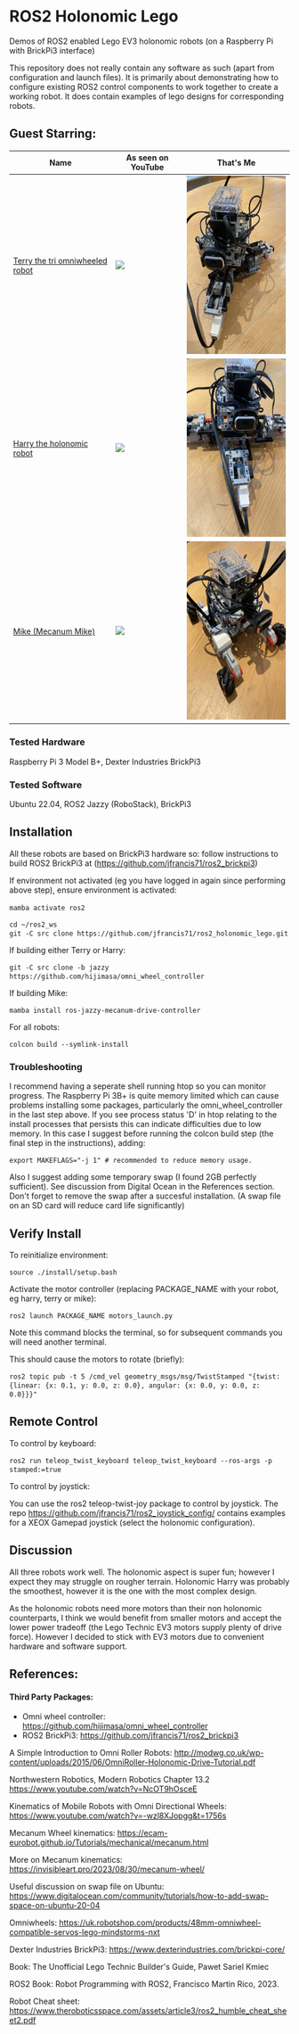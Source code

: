 # ROS2 Holonomic Lego

Demos of ROS2 enabled Lego EV3 holonomic robots (on a Raspberry Pi with BrickPi3 interface)

This repository does not really contain any software as such (apart from configuration and launch files). It is primarily about demonstrating how to configure existing ROS2 control components to work together to create a working robot. It does contain examples of lego designs for corresponding robots.

## <B>Guest Starring:</B>

|Name|As seen on YouTube|That's Me|
|------------------|----|----|
[Terry the tri omniwheeled robot](./terry/README.md)|<a href="https://www.youtube.com/watch?v=IS1v4hBFn8c"><img src="https://img.youtube.com/vi/IS1v4hBFn8c/0.jpg" height=320></a>|<img src=./terry/images/final_assembly/step_3.jpg height=320>|
[Harry the holonomic robot](./harry/README.md)|<a href="https://www.youtube.com/watch?v=W5VVI1Zuzcs"><img src="https://img.youtube.com/vi/W5VVI1Zuzcs/0.jpg" height=320></a>|<img src=./harry/images/final_assembly/step_3.jpg height=320>|
[Mike (Mecanum Mike)](./mike/README.md)|<a href="https://www.youtube.com/watch?v=6CFftXhHokY"><img src="https://img.youtube.com/vi/6CFftXhHokY/0.jpg" height=320></a>|<img src=./mike/images/final_assembly/step_5.jpg height=320>|


### Tested Hardware

Raspberry Pi 3 Model B+, Dexter Industries BrickPi3

### Tested Software

Ubuntu 22.04, ROS2 Jazzy (RoboStack), BrickPi3


## Installation

All these robots are based on BrickPi3 hardware so: follow instructions to build ROS2 BrickPi3 at (https://github.com/jfrancis71/ros2_brickpi3)

If environment not activated (eg you have logged in again since performing above step), ensure environment is activated:

```mamba activate ros2```


```
cd ~/ros2_ws
git -C src clone https://github.com/jfrancis71/ros2_holonomic_lego.git
```

If building either Terry or Harry:
```
git -C src clone -b jazzy https://github.com/hijimasa/omni_wheel_controller
```

If building Mike:
```
mamba install ros-jazzy-mecanum-drive-controller
```

For all robots:
```
colcon build --symlink-install
```

### Troubleshooting

I recommend having a seperate shell running htop so you can monitor progress. The Raspberry Pi 3B+ is quite memory limited which can cause problems installing some packages, particularly the omni_wheel_controller in the last step above. If you see process status 'D' in htop relating to the install processes that persists this can indicate difficulties due to low memory. In this case I suggest before running the colcon build step (the final step in the instructions), adding:

```
export MAKEFLAGS="-j 1" # recommended to reduce memory usage.
```

Also I suggest adding some temporary swap (I found 2GB perfectly sufficient). See discussion from Digital Ocean in the References section. Don't forget to remove the swap after a succesful installation. (A swap file on an SD card will reduce card life significantly)


## Verify Install

To reinitialize environment:
```
source ./install/setup.bash
```


Activate the motor controller (replacing PACKAGE_NAME with your robot, eg harry, terry or mike):
```
ros2 launch PACKAGE_NAME motors_launch.py
```

Note this command blocks the terminal, so for subsequent commands you will need another terminal.

This should cause the motors to rotate (briefly):
```
ros2 topic pub -t 5 /cmd_vel geometry_msgs/msg/TwistStamped "{twist: {linear: {x: 0.1, y: 0.0, z: 0.0}, angular: {x: 0.0, y: 0.0, z: 0.0}}}"
```

## Remote Control

To control by keyboard:
```
ros2 run teleop_twist_keyboard teleop_twist_keyboard --ros-args -p stamped:=true
```

To control by joystick:

You can use the ros2 teleop-twist-joy package to control by joystick. The repo https://github.com/jfrancis71/ros2_joystick_config/ contains examples for a XEOX Gamepad joystick (select the holonomic configuration).


## Discussion

All three robots work well. The holonomic aspect is super fun; however I expect they may struggle on rougher terrain. Holonomic Harry was probably the smoothest, however it is the one with the most complex design.

As the holonomic robots need more motors than their non holonomic counterparts, I think we would benefit from smaller motors and accept the lower power tradeoff (the Lego Technic EV3 motors supply plenty of drive force). However I decided to stick with EV3 motors due to convenient hardware and software support.


## References:

#### Third Party Packages:
- Omni wheel controller: https://github.com/hijimasa/omni_wheel_controller
- ROS2 BrickPi3: https://github.com/jfrancis71/ros2_brickpi3


A Simple Introduction to Omni Roller Robots:
http://modwg.co.uk/wp-content/uploads/2015/06/OmniRoller-Holonomic-Drive-Tutorial.pdf


Northwestern Robotics, Modern Robotics Chapter 13.2
https://www.youtube.com/watch?v=NcOT9hOsceE


Kinematics of Mobile Robots with Omni Directional Wheels:
https://www.youtube.com/watch?v=-wzl8XJopgg&t=1756s


Mecanum Wheel kinematics:
https://ecam-eurobot.github.io/Tutorials/mechanical/mecanum.html


More on Mecanum kinematics:
https://invisibleart.pro/2023/08/30/mecanum-wheel/


Useful discussion on swap file on Ubuntu:
https://www.digitalocean.com/community/tutorials/how-to-add-swap-space-on-ubuntu-20-04


Omniwheels:
https://uk.robotshop.com/products/48mm-omniwheel-compatible-servos-lego-mindstorms-nxt


Dexter Industries BrickPi3:
https://www.dexterindustries.com/brickpi-core/


Book:
The Unofficial Lego Technic Builder's Guide, Pawet Sariel Kmiec


ROS2 Book: Robot Programming with ROS2, Francisco Martin Rico, 2023.


Robot Cheat sheet:
https://www.theroboticsspace.com/assets/article3/ros2_humble_cheat_sheet2.pdf
